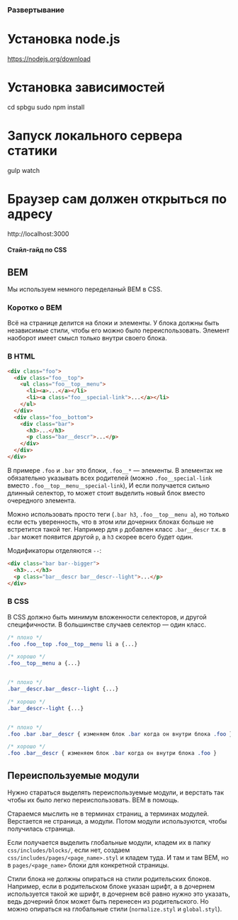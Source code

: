 ### Развертывание 

# Установка node.js
 https://nodejs.org/download

# Установка зависимостей
cd spbgu
sudo npm install

# Запуск локального сервера статики
gulp watch

# Браузер сам должен открыться по адресу
http://localhost:3000



#### Стайл-гайд по CSS

## BEM

Мы используем немного переделаный BEM в CSS.

### Коротко о BEM

Всё на странице делится на блоки и элементы.
У блока должны быть независимые стили, чтобы его можно было переиспользовать.
Элемент наоборот имеет смысл только внутри своего блока.

### В HTML

```html
<div class="foo">
  <div class="foo__top">
    <ul class="foo__top__menu">
      <li><a>...</a></li>
      <li><a class="foo__special-link">...</a></li>
    </ul>
  </div>
  <div class="foo__bottom">
    <div class="bar">
      <h3>...</h3>
      <p class="bar__descr">...</p>
    </div>
  </div>
</div>
```

В примере `.foo` и `.bar` это блоки, `.foo__*` — элементы.
В элементах не обязательно указывать всех родителей
(можно `.foo__special-link` вместо `.foo__top__menu__special-link`),
И если получается сильно длинный селектор, то может стоит выделить
новый блок вместо очередного элемента.


Можно использовать просто теги (`.bar h3`, `.foo__top__menu a`),
но только если есть уверенность, что в этом или
дочерних блоках больше не встретится такой тег.
Например для `p` добавлен класс `.bar__descr` т.к. в `.bar`
может появится другой `p`, а `h3` скорее всего будет один.


Модификаторы отделяются `--`:

```html
<div class="bar bar--bigger">
  <h3>...</h3>
  <p class="bar__descr bar__descr--light">...</p>
</div>
```

### В CSS

В CSS должно быть минимум вложенности селекторов, и другой специфичности.
В большинстве случаев селектор — один класс.

```css
/* плохо */
.foo .foo__top .foo__top__menu li a {...}

/* хорошо */
.foo__top__menu a {...}


/* плохо */
.bar__descr.bar__descr--light {...}

/* хорошо */
.bar__descr--light {...}


/* плохо */
.foo .bar .bar__descr { изменяем блок .bar когда он внутри блока .foo }

/* хорошо */
.foo .bar__descr { изменяем блок .bar когда он внутри блока .foo }
```


## Переиспользуемые модули

Нужно стараться выделять переиспользуемые модули,
и верстать так чтобы их было легко переиспользовать. BEM в помощь.

Стараемся мыслить не в терминах страниц, а терминах модулей.
Верстается не страница, а модули. Потом модули используются,
чтобы получилась страница.

Если получается выделить глобальные модули, кладем их в папку
`css/includes/blocks/`,
если нет, создаем `css/includes/pages/<page_name>.styl` и кладем туда.
И там и там BEM, но в `pages/<page_name>` блоки для конкретной страницы.

Стили блока не должны опираться на стили родительских блоков.
Например, если в родительском блоке указан шрифт,
а в дочернем используется такой же шрифт, в дочернем всё равно нужно это указать,
ведь дочерний блок может быть перенесен из родительского.
Но можно опираться на глобальные стили (`normalize.styl` и `global.styl`).
